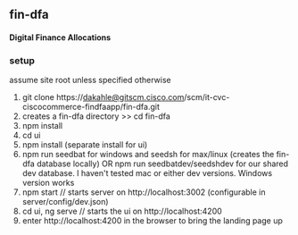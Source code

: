 ## fin-dfa
#### Digital Finance Allocations  
  
### setup
assume site root unless specified otherwise
1. git clone https://dakahle@gitscm.cisco.com/scm/it-cvc-ciscocommerce-findfaapp/fin-dfa.git
2. creates a fin-dfa directory >> cd fin-dfa
3. npm install
4. cd ui
5. npm install (separate install for ui)
6. npm run seedbat for windows and seedsh for max/linux (creates the fin-dfa database locally) OR npm run seedbatdev/seedshdev for our shared dev database. I haven't tested mac or either dev versions. Windows version works
7. npm start // starts server on http://localhost:3002 (configurable in server/config/dev.json)
8. cd ui, ng serve // starts the ui on http://localhost:4200
9. enter http://localhost:4200 in the browser to bring the landing page up



